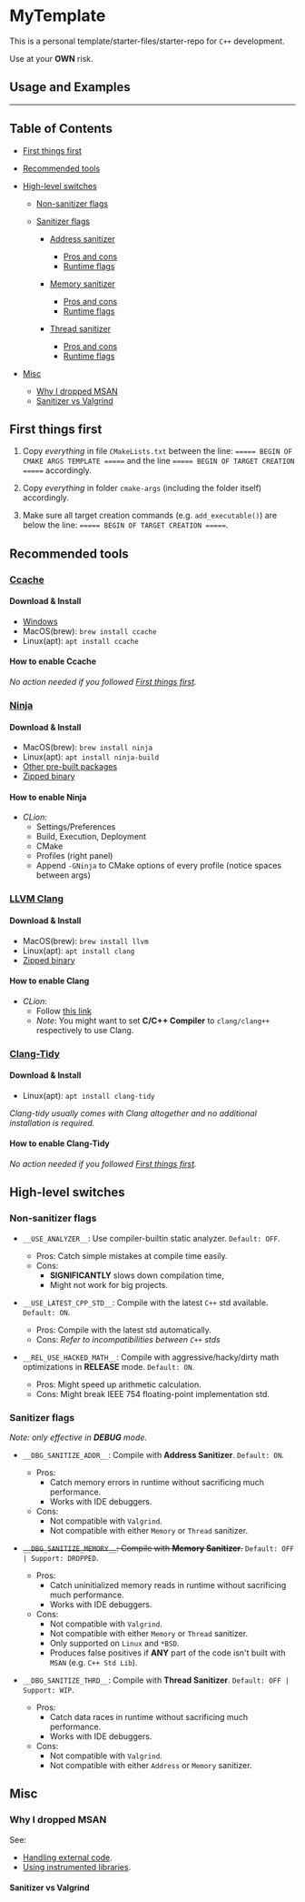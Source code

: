 # MyTemplate

This is a personal template/starter-files/starter-repo for `C++` development.

Use at your **OWN** risk.

## Usage and Examples

---

## Table of Contents

- [First things first](#first-things-first)

- [Recommended tools](#recommended-tools)

- [High-level switches](#high-level-switches)

    - [Non-sanitizer flags](#non-sanitizer-flags)

    - [Sanitizer flags](#sanitizer-flags)

        - [Address sanitizer]()
            - [Pros and cons]()
            - [Runtime flags]()

        - [Memory sanitizer]()
            - [Pros and cons]()
            - [Runtime flags]()

        - [Thread sanitizer]()
            - [Pros and cons]()
            - [Runtime flags]()
    
- [Misc](#misc)
    - [Why I dropped MSAN](#why-i-dropped-msan)
    - [Sanitizer vs Valgrind](#sanitizer-vs-valgrind)


## First things first

1. Copy *everything* in file `CMakeLists.txt` between the line: `===== BEGIN OF CMAKE ARGS TEMPLATE =====` and the line `===== BEGIN OF TARGET CREATION =====` accordingly.

2. Copy *everything* in folder `cmake-args` (including the folder itself) accordingly.

3. Make sure all target creation commands (e.g. `add_executable()`) are below the line: `===== BEGIN OF TARGET CREATION =====`.

## Recommended tools

### [Ccache](https://ccache.dev/)

#### Download & Install

- [Windows](https://ccache.dev/download.html)
- MacOS(brew): `brew install ccache`
- Linux(apt): `apt install ccache`

#### How to enable **Ccache** 

*No action needed if you followed [First things first](#first-things-first).*


### [Ninja](https://ninja-build.org/)

#### Download & Install

- MacOS(brew): `brew install ninja`
- Linux(apt): `apt install ninja-build`
- [Other pre-built packages](https://github.com/ninja-build/ninja/wiki/Pre-built-Ninja-packages)
- [Zipped binary](https://github.com/ninja-build/ninja/releases)

#### How to enable **Ninja**

- *CLion*:
    - Settings/Preferences
    - Build, Execution, Deployment
    - CMake
    - Profiles (right panel)
    - Append `-GNinja` to CMake options of every profile (notice spaces between args)


### [LLVM Clang](https://llvm.org/)

#### Download & Install

- MacOS(brew): `brew install llvm`
- Linux(apt): `apt install clang`
- [Zipped binary](https://releases.llvm.org/download.html)

#### How to enable **Clang**

- *CLion*:
    - Follow [this link](https://www.jetbrains.com/help/clion/how-to-create-toolchain-in-clion.html)
    - *Note*: You might want to set **C/C++ Compiler** to `clang/clang++` respectively to use Clang.


### [Clang-Tidy](https://clang.llvm.org/extra/clang-tidy/)

#### Download & Install

- Linux(apt): `apt install clang-tidy`

*Clang-tidy usually comes with Clang altogether and no additional installation is required.*

#### How to enable **Clang-Tidy**

*No action needed if you followed [First things first](#first-things-first).*


## High-level switches

### Non-sanitizer flags

- `__USE_ANALYZER__`: Use compiler-builtin static analyzer. `Default: OFF`.
	- Pros: Catch simple mistakes at compile time easily.
	- Cons: 
  	    - **SIGNIFICANTLY** slows down compilation time, 
        - Might not work for big projects. 

- `__USE_LATEST_CPP_STD__`: Compile with the latest `C++` std available. `Default: ON`.
    - Pros: Compile with the latest std automatically.
    - Cons: *Refer to incompatibilities between `C++` stds*

- `__REL_USE_HACKED_MATH__`: Compile with aggressive/hacky/dirty math optimizations in **RELEASE** mode. `Default: ON`.
    - Pros: Might speed up arithmetic calculation.
    - Cons: Might break IEEE 754 floating-point implementation std.

### Sanitizer flags 

*Note: only effective in **DEBUG** mode.*

- `__DBG_SANITIZE_ADDR__`: Compile with **Address Sanitizer**. `Default: ON`.
    - Pros: 
        - Catch memory errors in runtime without sacrificing much performance.
        - Works with IDE debuggers.
    - Cons: 
        - Not compatible with `Valgrind`.
        - Not compatible with either `Memory` or `Thread` sanitizer.


- <del>`__DBG_SANITIZE_MEMORY__`: Compile with **Memory Sanitizer**.</del> `Default: OFF | Support: DROPPED`.
    - Pros: 
        - Catch uninitialized memory reads in runtime without sacrificing much performance.
        - Works with IDE debuggers.
    - Cons: 
        - Not compatible with `Valgrind`.
        - Not compatible with either `Memory` or `Thread` sanitizer.
        - Only supported on `Linux` and `*BSD`.
        - Produces false positives if **ANY** part of the code isn't built with `MSAN` (e.g. `C++ Std Lib`).


- `__DBG_SANITIZE_THRD__`: Compile with **Thread Sanitizer**. `Default: OFF | Support: WIP`.
    - Pros: 
        - Catch data races in runtime without sacrificing much performance.
        - Works with IDE debuggers.
    - Cons: 
        - Not compatible with `Valgrind`.
        - Not compatible with either `Address` or `Memory` sanitizer.

    
    
    
<!-- todo 

__DBG_SANITIZE_LEAK_STANDALONE__ 
__DBG_SANITIZE_UB__         

-->  

## Misc
    
### Why I dropped MSAN

See:
-   [Handling external code](https://clang.llvm.org/docs/MemorySanitizer.html#id10).
-   [Using instrumented libraries](https://github.com/google/sanitizers/wiki/MemorySanitizer#using-instrumented-libraries).


#### Sanitizer vs Valgrind




